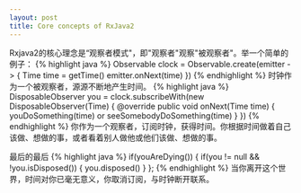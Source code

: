 ```yaml
---
layout: post
title: Core concepts of RxJava2
---
```

Rxjava2的核心理念是“观察者模式"，即"观察者"观察"被观察者"。举一个简单的例子：
{% highlight java %}
Observable<Time> clock =
        Observable.create(emitter -> {
            Time time = getTime()
            emitter.onNext(time)
})
{% endhighlight %}
时钟作为一个被观察者，源源不断地产生时间。
{% highlight java %}
DisposableObserver<Time> you =
        clock.subscribeWith(new
                DisposableObserver(Time) {
                    @override
                    public void onNext(Time time) {
                        youDoSomething(time) or
                        seeSomebodyDoSomething(time)
                    }
})
{% endhighlight %}
你作为一个观察者，订阅时钟，获得时间。你根据时间做着自己该做、想做的事，或者看着别人做他或他们该做、想做的事。

最后的最后
{% highlight java %}
if(youAreDying()) {
    if(you != null && !you.isDisposed()) {
        you.disposed()
    }
};
{% endhighlight %}
当你离开这个世界，时间对你已毫无意义，你取消订阅，与时钟断开联系。
